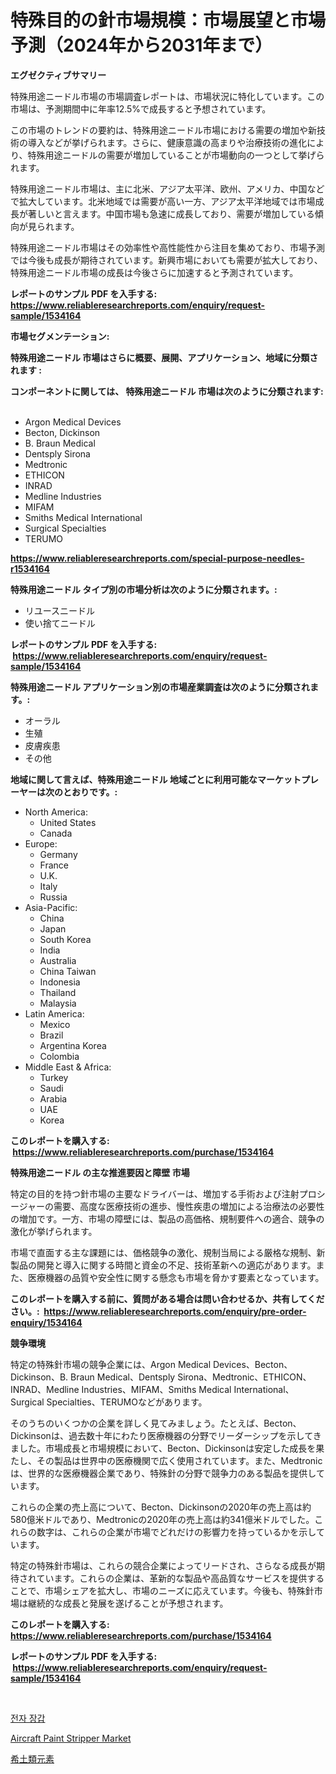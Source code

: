 <p><h1>特殊目的の針市場規模：市場展望と市場予測（2024年から2031年まで）</h1></p><p><strong>エグゼクティブサマリー</strong></p>
<p><p>特殊用途ニードル市場の市場調査レポートは、市場状況に特化しています。この市場は、予測期間中に年率12.5%で成長すると予想されています。</p><p>この市場のトレンドの要約は、特殊用途ニードル市場における需要の増加や新技術の導入などが挙げられます。さらに、健康意識の高まりや治療技術の進化により、特殊用途ニードルの需要が増加していることが市場動向の一つとして挙げられます。</p><p>特殊用途ニードル市場は、主に北米、アジア太平洋、欧州、アメリカ、中国などで拡大しています。北米地域では需要が高い一方、アジア太平洋地域では市場成長が著しいと言えます。中国市場も急速に成長しており、需要が増加している傾向が見られます。</p><p>特殊用途ニードル市場はその効率性や高性能性から注目を集めており、市場予測では今後も成長が期待されています。新興市場においても需要が拡大しており、特殊用途ニードル市場の成長は今後さらに加速すると予測されています。</p></p>
<p><strong>レポートのサンプル PDF を入手する: <a href="https://www.reliableresearchreports.com/enquiry/request-sample/1534164">https://www.reliableresearchreports.com/enquiry/request-sample/1534164</a></strong></p>
<p><strong>市場セグメンテーション:</strong></p>
<p><strong> 特殊用途ニードル 市場はさらに概要、展開、アプリケーション、地域に分類されます :</strong></p>
<p><strong>コンポーネントに関しては、 特殊用途ニードル 市場は次のように分類されます: &nbsp;</strong></p>
<p><ul><li>Argon Medical Devices</li><li>Becton, Dickinson</li><li>B. Braun Medical</li><li>Dentsply Sirona</li><li>Medtronic</li><li>ETHICON</li><li>INRAD</li><li>Medline Industries</li><li>MIFAM</li><li>Smiths Medical International</li><li>Surgical Specialties</li><li>TERUMO</li></ul></p>
<p><strong><a href="https://www.reliableresearchreports.com/special-purpose-needles-r1534164">https://www.reliableresearchreports.com/special-purpose-needles-r1534164</a></strong></p>
<p><strong> 特殊用途ニードル タイプ別の市場分析は次のように分類されます。:</strong></p>
<p><ul><li>リユースニードル</li><li>使い捨てニードル</li></ul></p>
<p><strong>レポートのサンプル PDF を入手する: &nbsp;<a href="https://www.reliableresearchreports.com/enquiry/request-sample/1534164">https://www.reliableresearchreports.com/enquiry/request-sample/1534164</a></strong></p>
<p><strong> 特殊用途ニードル アプリケーション別の市場産業調査は次のように分類されます。:</strong></p>
<p><ul><li>オーラル</li><li>生殖</li><li>皮膚疾患</li><li>その他</li></ul></p>
<p><strong>地域に関して言えば、特殊用途ニードル 地域ごとに利用可能なマーケットプレーヤーは次のとおりです。:</strong></p>
<p><ul>
    <li>
        North America:
        <ul>
            <li>United States</li>
            <li>Canada</li>
        </ul>
    </li>
    <li>
        Europe:
        <ul>
            <li>Germany</li>
            <li>France</li>
            <li>U.K.</li>
            <li>Italy</li>
            <li>Russia</li>
        </ul>
    </li>
    <li>
        Asia-Pacific:
        <ul>
            <li>China</li>
            <li>Japan</li>
            <li>South Korea</li>
            <li>India</li>
            <li>Australia</li>
            <li>China Taiwan</li>
            <li>Indonesia</li>
            <li>Thailand</li>
            <li>Malaysia</li>
        </ul>
    </li>
    <li>
        Latin America:
        <ul>
            <li>Mexico</li>
            <li>Brazil</li>
            <li>Argentina Korea</li>
            <li>Colombia</li>
        </ul>
    </li>
    <li>
        Middle East & Africa:
        <ul>
            <li>Turkey</li>
            <li>Saudi</li>
            <li>Arabia</li>
            <li>UAE</li>
            <li>Korea</li>
        </ul>
    </li>
    </ul></p>
<p><strong>このレポートを購入する: &nbsp;<a href="https://www.reliableresearchreports.com/purchase/1534164">https://www.reliableresearchreports.com/purchase/1534164</a></strong></p>
<p><strong>特殊用途ニードル の主な推進要因と障壁 市場</strong></p>
<p><p>特定の目的を持つ針市場の主要なドライバーは、増加する手術および注射プロシージャーの需要、高度な医療技術の進歩、慢性疾患の増加による治療法の必要性の増加です。一方、市場の障壁には、製品の高価格、規制要件への適合、競争の激化が挙げられます。</p><p>市場で直面する主な課題には、価格競争の激化、規制当局による厳格な規制、新製品の開発と導入に関する時間と資金の不足、技術革新への適応があります。また、医療機器の品質や安全性に関する懸念も市場を脅かす要素となっています。</p></p>
<p><strong>このレポートを購入する前に、質問がある場合は問い合わせるか、共有してください。:&nbsp; <a href="https://www.reliableresearchreports.com/enquiry/pre-order-enquiry/1534164">https://www.reliableresearchreports.com/enquiry/pre-order-enquiry/1534164</a></strong></p>
<p><strong>競争環境</strong></p>
<p><p>特定の特殊針市場の競争企業には、Argon Medical Devices、Becton、Dickinson、B. Braun Medical、Dentsply Sirona、Medtronic、ETHICON、INRAD、Medline Industries、MIFAM、Smiths Medical International、Surgical Specialties、TERUMOなどがあります。</p><p>そのうちのいくつかの企業を詳しく見てみましょう。たとえば、Becton、Dickinsonは、過去数十年にわたり医療機器の分野でリーダーシップを示してきました。市場成長と市場規模において、Becton、Dickinsonは安定した成長を果たし、その製品は世界中の医療機関で広く使用されています。また、Medtronicは、世界的な医療機器企業であり、特殊針の分野で競争力のある製品を提供しています。</p><p>これらの企業の売上高について、Becton、Dickinsonの2020年の売上高は約580億米ドルであり、Medtronicの2020年の売上高は約341億米ドルでした。これらの数字は、これらの企業が市場でどれだけの影響力を持っているかを示しています。</p><p>特定の特殊針市場は、これらの競合企業によってリードされ、さらなる成長が期待されています。これらの企業は、革新的な製品や高品質なサービスを提供することで、市場シェアを拡大し、市場のニーズに応えています。今後も、特殊針市場は継続的な成長と発展を遂げることが予想されます。</p></p>
<p><strong>このレポートを購入する: &nbsp; <a href="https://www.reliableresearchreports.com/purchase/1534164">https://www.reliableresearchreports.com/purchase/1534164</a></strong></p>
<p><strong>レポートのサンプル PDF を入手する: &nbsp;<a href="https://www.reliableresearchreports.com/enquiry/request-sample/1534164">https://www.reliableresearchreports.com/enquiry/request-sample/1534164</a></strong><strong></strong></p>
<p>&nbsp;</p>
<p><p><a href="https://medium.com/@heatherelasquez5675/%EC%A0%84%EC%9E%90-%EC%9E%A5%EA%B0%91-%EC%8B%9C%EC%9E%A5-%EB%B6%84%EC%84%9D-%EB%B0%8F-2024%EB%85%84%EB%B6%80%ED%84%B0-2031%EB%85%84%EA%B9%8C%EC%A7%80%EC%9D%98-%ED%81%AC%EA%B8%B0-%EC%98%88%EC%B8%A1-9ef767d1dc4b">전자 장갑</a></p><p><a href="https://cautious-neon-760.notion.site/Aircraft-Paint-Stripper-Market-Size-Furnishes-Valuable-Information-Encompassing-Market-Share-Market-2233b942005a49c0bc6f995440d4d413">Aircraft Paint Stripper Market</a></p><p><a href="https://medium.com/@nicolaseller56452023/%E5%B8%8C%E5%B0%91%E3%81%AA%E5%9C%9F%E9%A1%9E%E5%85%83%E7%B4%A0%E5%B8%82%E5%A0%B4%E3%82%B7%E3%82%A7%E3%82%A2%E3%81%AE%E9%80%B2%E5%8C%96%E3%81%A8%E5%B8%82%E5%A0%B4%E6%88%90%E9%95%B7%E3%83%88%E3%83%AC%E3%83%B3%E3%83%89-2024%E5%B9%B4-2031%E5%B9%B4-b565ac36e5ef">希土類元素</a></p></p>